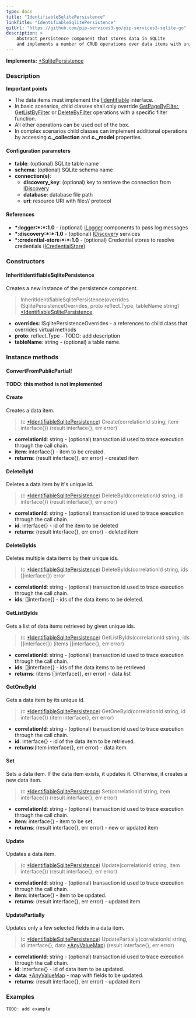 ```yaml
---
type: docs
title: "IdentifiableSqlitePersistence"
linkTitle: "IdentifiableSqlitePersistence"
gitUrl: "https://github.com/pip-services3-go/pip-services3-sqlite-go"
description: >
    Abstract persistence component that stores data in SQLite
    and implements a number of CRUD operations over data items with unique ids.
---
```


**Implements:** [*SqlitePersistence](../sqlite_persistence)


### Description

**Important points**
    
- The data items must implement the [IIdentifiable](../../../commons/data/iidentifiable) interface. 
- In basic scenarios, child classes shall only override [GetPageByFilter](../sqlite_persistence/#getpagebyfilter), [GetListByFilter](../sqlite_persistence/#getlistbyfilter) or [DeleteByFilter](../sqlite_persistence/#deletebyfilter) operations with a specific filter function.
- All other operations can be used out of the box. 
- In complex scenarios child classes can implement additional operations by accessing **c._collection** and **c._model** properties.

#### Configuration parameters

- **table**: (optional) SQLite table name
- **schema**: (optional) SQLite schema name
- **connection(s)**:    
    - **discovery_key**: (optional) key to retrieve the connection from [IDiscovery](../../../components/connect/idiscovery)
    - **database**: database file path
    - **uri**: resource URI with file:// protocol


#### References
- **\*:logger:\*:\*:1.0** - (optional) [ILogger](../../../components/log/ilogger) components to pass log messages
- **\*:discovery:\*:\*:1.0** - (optional) [IDiscovery](../../../components/connect/idiscovery) services
- **\*:credential-store:\*:\*:1.0** - (optional) Credential stores to resolve credentials ([ICredentialStore](../../../components/auth/icredential_store))


### Constructors

#### InheritIdentifiableSqlitePersistence
Creates a new instance of the persistence component.

> InheritIdentifiableSqlitePersistence(overrides ISqlitePersistenceOverrides, proto reflect.Type, tableName string) [*IdentifiableSqlitePersistence]()

- **overrides**: ISqlitePersistenceOverrides - a references to child class that overrides virtual methods
- **proto**: reflect.Type -  TODO: add description
- **tableName**: string - (optional) a table name.


### Instance methods

#### ConvertFromPublicPartial!

**TODO: this method is not implemented**


#### Create
Creates a data item.

> (c [*IdentifiableSqlitePersistence]()) Create(correlationId string, item interface{}) (result interface{}, err error)

- **correlationId**: string - (optional) transaction id used to trace execution through the call chain.
- **item**: interface{} - item to be created.
- **returns**: (result interface{}, err error) - created item


#### DeleteById
Deletes a data item by it's unique id.

> (c [*IdentifiableSqlitePersistence]()) DeleteById(correlationId string, id interface{}) (result interface{}, err error)

- **correlationId**: string - (optional) transaction id used to trace execution through the call chain.
- **id**: interface{} - id of the item to be deleted
- **returns**: (result interface{}, err error) - deleted item


#### DeleteByIds
Deletes multiple data items by their unique ids.

> (c [*IdentifiableSqlitePersistence]()) DeleteByIds(correlationId string, ids []interface{}) error

- **correlationId**: string - (optional) transaction id used to trace execution through the call chain.
- **ids**: []interface{} - ids of the data items to be deleted.


#### GetListByIds
Gets a list of data items retrieved by given unique ids.

> (c [*IdentifiableSqlitePersistence]()) GetListByIds(correlationId string, ids []interface{}) (items []interface{}, err error)

- **correlationId**: string - (optional) transaction id used to trace execution through the call chain.
- **ids**: []interface{} - ids of the data items to be retrieved
- **returns**: (items []interface{}, err error) - data list


#### GetOneById
Gets a data item by its unique id.

> (c [*IdentifiableSqlitePersistence]()) GetOneById(correlationId string, id interface{}) (item interface{}, err error)

- **correlationId**: string - (optional) transaction id used to trace execution through the call chain.
- **id**: interface{} - id of the data item to be retrieved.
- **returns**:(item interface{}, err error) - data item


#### Set
Sets a data item. If the data item exists, it updates it.
Otherwise, it creates a new data item.

> (c [*IdentifiableSqlitePersistence]()) Set(correlationId string, item interface{}) (result interface{}, err error)

- **correlationId**: string - (optional) transaction id used to trace execution through the call chain.
- **item**: interface{} - item to be set.
- **returns**: (result interface{}, err error) - new or updated item


#### Update
Updates a data item.

> (c [*IdentifiableSqlitePersistence]()) Update(correlationId string, item interface{}) (result interface{}, err error)

- **correlationId**: string - (optional) transaction id used to trace execution through the call chain.
- **item**: interface{} - item to be updated.
- **returns**: (result interface{}, err error) - updated item


#### UpdatePartially
Updates only a few selected fields in a data item.

> (c [*IdentifiableSqlitePersistence]()) UpdatePartially(correlationId string, id interface{}, data [*AnyValueMap](../../../commons/data/any_value_map)) (result interface{}, err error)

- **correlationId**: string - (optional) transaction id used to trace execution through the call chain.
- **id**: interface{} - id of data item to be updated.
- **data**: [*AnyValueMap](../../../commons/data/any_value_map) - map with fields to be updated.
- **returns**: (result interface{}, err error) - updated item 

### Examples
```go
TODO: add example
```
